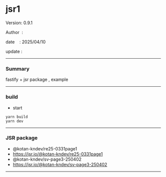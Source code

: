 ﻿# jsr1

 Version: 0.9.1

 Author  :

 date    : 2025/04/10   

 update  :

***
### Summary

fastify + jsr package , example

***
### build

* start
```
yarn build
yarn dev
```
***
### JSR package
* @kotan-kndev/re25-0331page1
* https://jsr.io/@kotan-kndev/re25-0331page1
* @kotan-kndev/sv-page3-250402
* https://jsr.io/@kotan-kndev/sv-page3-250402

***

